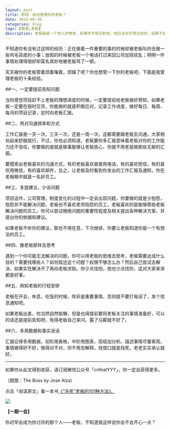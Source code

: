 ```yaml
---
layout: post
title: 职场：如何管理你的老板？
date: 2014-09-30
categories: blog
tags: [管理,老板]
description: 老板就是一个烦人的物体，如果你不想见到他，他应该也不想见到你，如果不是为了钱，还相见不如怀念吧，嗯，怀念的也是钱。
---
```


不知道你有没有过这样的经历：正在做着一件重要的事的时候却被老板叫你去做一些鸡毛蒜皮的小事；放假的时候被老板一个电话打过来回公司加班扰乱；明明一件事情处理得很好却莫名其妙地被老板骂了一顿。

天天被你的老板管着烦着嚷着，烦躁了吧？你也想管一下你的老板吧，下面是我管理老板的十条经验。

##一、一定要提前告知问题

当你感觉项目赶不上老板的理想进度的时候，一定要提前给老板做好预知，如果老板一定要在按时交货，你能做的就是积极应对，记录工作进度，做好每日、每周、每月的项目记录，定时向老板汇报。

##二、用对沟通频率和方式

工作汇报是一天一次，三天一次，还是一周一次，这都需要跟老板去沟通，大家相处起来舒服就行，不过，你也必须知道，老板要你多汇报意味着老板对你的工作能力还不信任，你要做的是就是做事能够让老板放心，你就不用老是做那些无聊的汇报。

要摸索出老板喜欢的沟通方式，有的老板喜欢直接用电话，有的喜欢短信，有的喜欢用微信，有的喜欢邮件，总之，让老板及时看到你发出的工作汇报及通知，你在老板眼中就是一名好员工。

##三、多提建议，少谈问题

项目运作，公司管理，制度变化的过程中一定会出现问题，你要做的就是少抱怨，抱怨并不能解决问题，老板也不喜欢老师抱怨的员工，老板喜欢的是能够帮助老板解决问题的员工，你可以尝试根绝问题的重要性程度及相关提出各种解决方案，并提出你的依据和建议。

如果老板不听你的建议，那也不用在意，下次继续，你要让老板知道你是一个有想法的员工。

##四、像老板那样去思考

遇到一个你可能无法解决的问题，你可以用老板的思维去思考，老板需要达成什么目的？需要找哪些人？如何叙述这个问题？权限不够怎么办？然后自己尝试去解决，如果实在解决不了再向老板求助。你少点找他，他也少点找你，这对大家来讲都是好事。

##五、熟知老板的行程安排

老板在开会，休息，吃饭的时候，除非是重要事情，否则就不要打电话了，发个信息通知吧。

如果老板出差，你当然自然偷懒，但是也得提前要将老板关注的事情准备好，可以的话还是提前告知吧，免得老板自己来问，露了马脚就不好了。

##六、多用数据和事实说话

汇报记得多用数据，初阶用表格，中阶用图表，高级加分析。描述事情尽量客观，事情做得好不好，做得对不对，你不用去解释，找借口就是找死，老老实实承认就好。

----

如果你从此文得到收获，请订阅微信公众号「cnfeatYYY」，你一定会获得更多。

（题图：The Boss by Jose Alza）

点击「阅读原文」看一本书[《“杀死”老板的101种方法》。](http://book.douban.com/subject/3193338/)

![](http://cnfeat.qiniudn.com/signitrue-2014-09-28.jpg)

**【一期一会】**

你迟早会成为你讨厌的那个人——老板，不知道我这样说你会不会开心一点？


